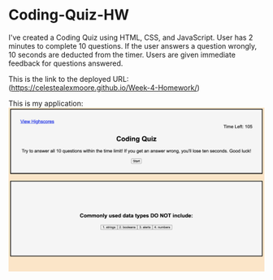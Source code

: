 # Coding-Quiz-HW

I've created a Coding Quiz using HTML, CSS, and JavaScript. User has 2 minutes to complete 10 questions. If the user answers a question wrongly, 10 seconds are deducted from the timer. Users are given immediate feedback for questions answered.

This is the link to the deployed URL: (https://celestealexmoore.github.io/Week-4-Homework/)

This is my application:
![Photo 1](./Assets/quizScreenshot.png)